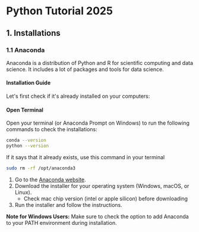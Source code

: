 # Python Tutorial 2025

## 1. Installations

### 1.1 Anaconda

Anaconda is a distribution of Python and R for scientific computing and data science. It includes a lot of packages and tools for data science.

#### Installation Guide

Let's first check if it's already installed on your computers:

#### Open Terminal

Open your terminal (or Anaconda Prompt on Windows) to run the following commands to check the installations:

```bash
conda --version
python --version
```

If it says that it already exists, use this command in your terminal
```bash
sudo rm -rf /opt/anaconda3
```

1. Go to the [Anaconda website](https://www.anaconda.com/products/distribution).
3. Download the installer for your operating system (Windows, macOS, or Linux).
   - Check mac chip version (intel or apple silicon) before downloading
5. Run the installer and follow the instructions.

**Note for Windows Users:** Make sure to check the option to add Anaconda to your PATH environment during installation.
